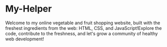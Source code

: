 # My-Helper
Welcome to my online vegetable and fruit shopping website, built with the freshest ingredients from the web: HTML, CSS, and JavaScript!Explore the code, contribute to the freshness, and let's grow a community of healthy web development!
